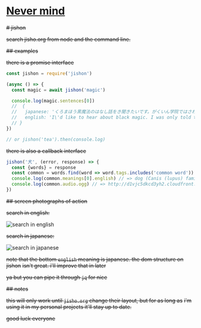 # [Never mind](https://github.com/chee/jishon/issues/1)


~~# jishon~~

~~search jisho.org from node and the command line.~~

~~## examples~~

~~there is a promise interface~~

```js
const jishon = require('jishon')

(async () => {
  const magic = await jishon('magic')

  console.log(magic.sentences[0])
  //  {
  //   japanese: 'くろまほう黒魔法のはなし話をき聞きたいです。がくいん学院ではさわりしかき聞いたことがないんですがきょうみ興味があります。',
  //   english: 'I\'d like to hear about black magic. I was only told the highlights in the academy, and it interests me.\n        — Tatoeba'
  // }
})

// or jishon('tea').then(console.log)
```

~~there is also a callback interface~~

```js
jishon('犬', (error, response) => {
  const {words} = response
  const common = words.find(word => word.tags.includes('common word'))
  console.log(common.meanings[0].english) // => dog (Canis (lupus) familiaris)
  console.log(common.audio.ogg) // => http://d1vjc5dkcd3yh2.cloudfront.net/audio_ogg/10ce3f5eb7b4a9a03c4dafce2af60e28.ogg
})
```

~~## screen photographs of action~~

~~search in english:~~

![search in english](https://snake.dog/s/povoc/buqik.png)

~~search in japanese:~~

![search in japanese](https://snake.dog/s/ratad/rixar.png)

~~note that the bottom `english` meaning is japanese. the dom structure on jishon~~
~~isn't great. i'll improve that in later~~

~~ya but you can pipe it through `jq` for nice~~

~~## notes~~

~~this will only work until `jisho.org` change their layout, but for as long as~~
~~i'm using it in my personal projects it'll stay up to date.~~

~~good luck everyone~~
